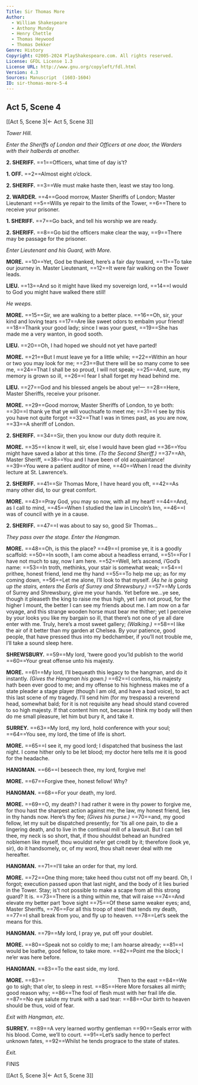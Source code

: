 ```yaml
---
Title: Sir Thomas More
Author: 
  - William Shakespeare
  - Anthony Munday
  - Henry Chettle
  - Thomas Heywood
  - Thomas Dekker
Genre: History
Copyright: ©2005-2024 PlayShakespeare.com. All rights reserved.
License: GFDL License 1.3
License URL: http://www.gnu.org/copyleft/fdl.html
Version: 4.3
Sources: Manuscript  (1603-1604)
ID: sir-thomas-more-5-4
---
```


## Act 5, Scene 4
[[Act 5, Scene 3|← Act 5, Scene 3]]

*Tower Hill.*

*Enter the Sheriffs of London and their Officers at one door, the Warders with their halberds at another.*

**2. SHERIFF.**
==1==Officers, what time of day is’t?

**1. OFF.**
==2==Almost eight o’clock.

**2. SHERIFF.**
==3==We must make haste then, least we stay too long.

**2. WARDER.**
==4==Good morrow, Master Sheriffs of London; Master Lieutenant
==5==Wills ye repair to the limits of the Tower,
==6==There to receive your prisoner.

**1. SHERIFF.**
==7==Go back, and tell his worship we are ready.

**2. SHERIFF.**
==8==Go bid the officers make clear the way,
==9==There may be passage for the prisoner.

*Enter Lieutenant and his Guard, with More.*

**MORE.**
==10==Yet, God be thanked, here’s a fair day toward,
==11==To take our journey in. Master Lieutenant,
==12==It were fair walking on the Tower leads.

**LIEU.**
==13==And so it might have liked my sovereign lord,
==14==I would to God you might have walked there still!

*He weeps.*

**MORE.**
==15==Sir, we are walking to a better place.
==16==Oh, sir, your kind and loving tears
==17==Are like sweet odors to embalm your friend!
==18==Thank your good lady; since I was your guest,
==19==She has made me a very wanton, in good sooth.

**LIEU.**
==20==Oh, I had hoped we should not yet have parted!

**MORE.**
==21==But I must leave ye for a little while;
==22==Within an hour or two you may look for me;
==23==But there will be so many come to see me,
==24==That I shall be so proud, I will not speak;
==25==And, sure, my memory is grown so ill,
==26==I fear I shall forget my head behind me.

**LIEU.**
==27==God and his blessed angels be about ye!⁠—
==28==Here, Master Sheriffs, receive your prisoner.

**MORE.**
==29==Good morrow, Master Sheriffs of London, to ye both:
==30==I thank ye that ye will vouchsafe to meet me;
==31==I see by this you have not quite forgot
==32==That I was in times past, as you are now,
==33==A sheriff of London.

**2. SHERIFF.**
==34==Sir, then you know our duty doth require it.

**MORE.**
==35==I know it well, sir, else I would have been glad
==36==You might have saved a labor at this time.
*(To the Second Sheriff.)*
==37==Ah, Master Sheriff,
==38==You and I have been of old acquaintance!
==39==You were a patient auditor of mine,
==40==When I read the divinity lecture at St. Lawrence’s.

**2. SHERIFF.**
==41==Sir Thomas More, I have heard you oft,
==42==As many other did, to our great comfort.

**MORE.**
==43==Pray God, you may so now, with all my heart!
==44==And, as I call to mind,
==45==When I studied the law in Lincoln’s Inn,
==46==I was of council with ye in a cause.

**2. SHERIFF.**
==47==I was about to say so, good Sir Thomas...

*They pass over the stage. Enter the Hangman.*

**MORE.**
==48==Oh, is this the place?
==49==I promise ye, it is a goodly scaffold:
==50==In sooth, I am come about a headless errand,
==51==For I have not much to say, now I am here.
==52==Well, let’s ascend, i’God’s name:
==53==In troth, methinks, your stair is somewhat weak;
==54==I prithee, honest friend, lend me thy hand
==55==To help me up; as for my coming down,
==56==Let me alone, I’ll look to that myself.
*(As he is going up the stairs, enters the Earls of Surrey and Shrewsbury.)*
==57==My Lords of Surrey and Shrewsbury, give me your hands. Yet before we...ye see, though it pleaseth the king to raise me thus high, yet I am not proud, for the higher I mount, the better I can see my friends about me. I am now on a far voyage, and this strange wooden horse must bear me thither; yet I perceive by your looks you like my bargain so ill, that there’s not one of ye all dare enter with me. Truly, here’s a most sweet gallery;
*(Walking.)*
==58==I like the air of it better than my garden at Chelsea. By your patience, good people, that have pressed thus into my bedchamber, if you’ll not trouble me, I’ll take a sound sleep here.

**SHREWSBURY.**
==59==My lord, ’twere good you’ld publish to the world
==60==Your great offense unto his majesty.

**MORE.**
==61==My lord, I’ll bequeath this legacy to the hangman, and do it instantly.
*(Gives the Hangman his gown.)*
==62==I confess, his majesty hath been ever good to me; and my offense to his highness makes me of a state pleader a stage player (though I am old, and have a bad voice), to act this last scene of my tragedy. I’ll send him (for my trespass) a reverend head, somewhat bald; for it is not requisite any head should stand covered to so high majesty. If that content him not, because I think my body will then do me small pleasure, let him but bury it, and take it.

**SURREY.**
==63==My lord, my lord, hold conference with your soul;
==64==You see, my lord, the time of life is short.

**MORE.**
==65==I see it, my good lord; I dispatched that business the last night. I come hither only to be let blood; my doctor here tells me it is good for the headache.

**HANGMAN.**
==66==I beseech thee, my lord, forgive me!

**MORE.**
==67==Forgive thee, honest fellow! Why?

**HANGMAN.**
==68==For your death, my lord.

**MORE.**
==69==O, my death? I had rather it were in thy power to forgive me, for thou hast the sharpest action against me; the law, my honest friend, lies in thy hands now. Here’s thy fee;
*(Gives his purse.)*
==70==and, my good fellow, let my suit be dispatched presently; for ’tis all one pain, to die a lingering death, and to live in the continual mill of a lawsuit. But I can tell thee, my neck is so short, that, if thou shouldst behead an hundred noblemen like myself, thou wouldst ne’er get credit by it; therefore (look ye, sir), do it handsomely, or, of my word, thou shalt never deal with me hereafter.

**HANGMAN.**
==71==I’ll take an order for that, my lord.

**MORE.**
==72==One thing more; take heed thou cutst not off my beard. Oh, I forgot; execution passed upon that last night, and the body of it lies buried in the Tower. Stay; is’t not possible to make a scape from all this strong guard? It is.
==73==There is a thing within me, that will raise
==74==And elevate my better part ’bove sight
==75==Of these same weaker eyes; and, Master Sheriffs,
==76==For all this troop of steel that tends my death,
==77==I shall break from you, and fly up to heaven.
==78==Let’s seek the means for this.

**HANGMAN.**
==79==My lord, I pray ye, put off your doublet.

**MORE.**
==80==Speak not so coldly to me; I am hoarse already;
==81==I would be loathe, good fellow, to take more.
==82==Point me the block; I ne’er was here before.

**HANGMAN.**
==83==To the east side, my lord.

**MORE.**
==83==              Then to the east
==84==We go to sigh; that o’er, to sleep in rest.
==85==Here More forsakes all mirth; good reason why;
==86==The fool of flesh must with her frail life die.
==87==No eye salute my trunk with a sad tear:
==88==Our birth to heaven should be thus, void of fear.

*Exit with Hangman, etc.*

**SURREY.**
==89==A very learned worthy gentleman
==90==Seals error with his blood. Come, we’ll to court.
==91==Let’s sadly hence to perfect unknown fates,
==92==Whilst he tends prograce to the state of states.

*Exit.*

FINIS

[[Act 5, Scene 3|← Act 5, Scene 3]]